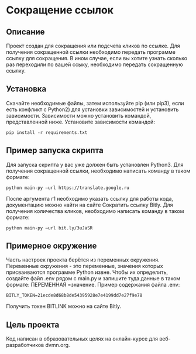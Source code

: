 # Сокращение ссылок
## Описание
Проект создан для сокращения или подсчета кликов по ссылке. Для получения сокращенной ссылки необходимо передать программе ссылку для сокращения. В ином случае, если вы хотите узнать сколько раз переходили по вашей ссыку, необходимо передать сокращенную ссылку.
## Установка
Скачайте необходимые файлы, затем используйте рір (или рір3), если есть конфликт с Python2) для установки зависимостей и
установить зависимости. Зависимости можно установить командой, представленной ниже.
Установите зависимости командой:
```
pip install -r requirements.txt
```
## Пример запуска скрипта
Для запуска скрипта у вас уже должен быть установлен Python3.
Для получения сокращенной ссылки, необходимо написать команду в таком формате:
```
python main-py —url https://translate.google.ru
```
После аргумента г1 необходимо указать ссылку для работы кода, документацию можно найти на сайте Сократить ссылку Bitly.
Для получения количества кликов, необходимо написать команду в таком формате:
```
python main-py —url bit.ly/3uJaSR
```
## Примерное окружение
Часть настроек проекта берётся из переменных окружения. Переменные окружения - это переменные, значения которых присваиваются программе Python извне. Чтобы их определить, создайте файл .env рядом с main.ру и запишите туда данные в таком формате: ПЕРЕМЕННАЯ =значение.
Пример содержания файла .env:
```
BITLY_TOKEN=21ecde8d68b8de54395928e7e4199dd7e27f9e78
```
Получить токен BITLINK можно на сайте Bitly.
## Цель проекта
Код написан в образовательных целях на онлайн-курсе для веб-разработчиков dvmn.org.